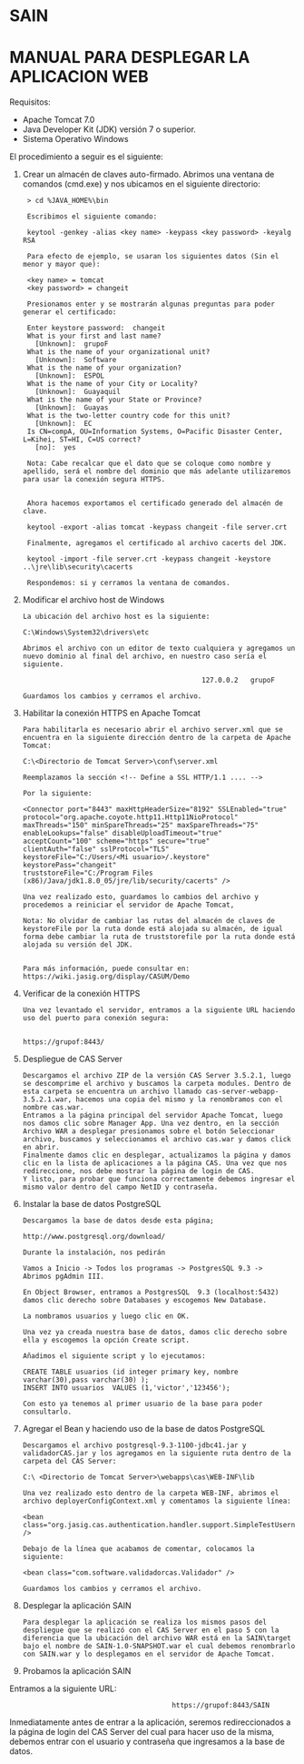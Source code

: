 SAIN
====

MANUAL PARA DESPLEGAR LA APLICACION WEB
====
                  												 
Requisitos:
- Apache Tomcat 7.0
- Java Developer Kit (JDK) versión 7 o superior.
- Sistema Operativo Windows

El procedimiento a seguir es el siguiente:

1. Crear un almacén de claves auto-firmado.
Abrimos una ventana de comandos (cmd.exe) y nos ubicamos en el siguiente directorio:

		> cd %JAVA_HOME%\bin
		
		Escribimos el siguiente comando:
		
		keytool -genkey -alias <key name> -keypass <key password> -keyalg RSA
		
		Para efecto de ejemplo, se usaran los siguientes datos (Sin el menor y mayor que):
		
		<key name> = tomcat
		<key password> = changeit 
		
		Presionamos enter y se mostrarán algunas preguntas para poder generar el certificado:
		
		Enter keystore password:  changeit
		What is your first and last name?
		  [Unknown]:  grupoF
		What is the name of your organizational unit?
		  [Unknown]:  Software
		What is the name of your organization?
		  [Unknown]:  ESPOL
		What is the name of your City or Locality?
		  [Unknown]:  Guayaquil
		What is the name of your State or Province?
		  [Unknown]:  Guayas
		What is the two-letter country code for this unit?
		  [Unknown]:  EC
		Is CN=compA, OU=Information Systems, O=Pacific Disaster Center, L=Kihei, ST=HI, C=US correct?
		  [no]:  yes
		
		Nota: Cabe recalcar que el dato que se coloque como nombre y apellido, será el nombre del dominio que más adelante utilizaremos para usar la conexión segura HTTPS. 
		
		
		Ahora hacemos exportamos el certificado generado del almacén de clave.
		
		keytool -export -alias tomcat -keypass changeit -file server.crt
		
		Finalmente, agregamos el certificado al archivo cacerts del JDK.
		
		keytool -import -file server.crt -keypass changeit -keystore ..\jre\lib\security\cacerts
		
		Respondemos: si y cerramos la ventana de comandos.


2.	Modificar el archivo host de Windows

		La ubicación del archivo host es la siguiente:
		
		C:\Windows\System32\drivers\etc
		
		Abrimos el archivo con un editor de texto cualquiera y agregamos un nuevo dominio al final del archivo, en nuestro caso sería el siguiente.
		
													127.0.0.2	grupoF
		
		Guardamos los cambios y cerramos el archivo.


3.	Habilitar la conexión HTTPS en Apache Tomcat

		Para habilitarla es necesario abrir el archivo server.xml que se encuentra en la siguiente dirección dentro de la carpeta de Apache Tomcat:
		
		C:\<Directorio de Tomcat Server>\conf\server.xml
		
		Reemplazamos la sección <!-- Define a SSL HTTP/1.1 .... --> 
		
		Por la siguiente:
		
		<Connector port="8443" maxHttpHeaderSize="8192" SSLEnabled="true"
		protocol="org.apache.coyote.http11.Http11NioProtocol"
		maxThreads="150" minSpareThreads="25" maxSpareThreads="75"
		enableLookups="false" disableUploadTimeout="true"
		acceptCount="100" scheme="https" secure="true"
		clientAuth="false" sslProtocol="TLS"
		keystoreFile="C:/Users/<Mi usuario>/.keystore"
		keystorePass="changeit"
		truststoreFile="C:/Program Files (x86)/Java/jdk1.8.0_05/jre/lib/security/cacerts" />
		
		Una vez realizado esto, guardamos lo cambios del archivo y procedemos a reiniciar el servidor de Apache Tomcat,
		
		Nota: No olvidar de cambiar las rutas del almacén de claves de keystoreFile por la ruta donde está alojada su almacén, de igual forma debe cambiar la ruta de truststorefile por la ruta donde está alojada su versión del JDK.
		
		
		Para más información, puede consultar en: https://wiki.jasig.org/display/CASUM/Demo


4.	Verificar de la conexión HTTPS

		Una vez levantado el servidor, entramos a la siguiente URL haciendo uso del puerto para conexión segura:

																	https://grupof:8443/

5.	Despliegue de CAS Server

		Descargamos el archivo ZIP de la versión CAS Server 3.5.2.1, luego se descomprime el archivo y buscamos la carpeta modules. Dentro de esta carpeta se encuentra un archivo llamado cas-server-webapp-3.5.2.1.war, hacemos una copia del mismo y la renombramos con el nombre cas.war.
		Entramos a la página principal del servidor Apache Tomcat, luego nos damos clic sobre Manager App. Una vez dentro, en la sección  Archivo WAR a desplegar presionamos sobre el botón Seleccionar archivo, buscamos y seleccionamos el archivo cas.war y damos click en abrir.
		Finalmente damos clic en desplegar, actualizamos la página y damos clic en la lista de aplicaciones a la página CAS. Una vez que nos redireccione, nos debe mostrar la página de login de CAS.
		Y listo, para probar que funciona correctamente debemos ingresar el mismo valor dentro del campo NetID y contraseña.

6.	Instalar la base de datos PostgreSQL

		Descargamos la base de datos desde esta página;
		
		http://www.postgresql.org/download/
		
		Durante la instalación, nos pedirán 
		
		Vamos a Inicio -> Todos los programas -> PostgresSQL 9.3 ->  Abrimos pgAdmin III.
		
		En Object Browser, entramos a PostgresSQL  9.3 (localhost:5432) damos clic derecho sobre Databases y escogemos New Database.
		
		La nombramos usuarios y luego clic en OK.
		
		Una vez ya creada nuestra base de datos, damos clic derecho sobre ella y escogemos la opción Create script.
		
		Añadimos el siguiente script y lo ejecutamos:
		
		CREATE TABLE usuarios (id integer primary key, nombre varchar(30),pass varchar(30) );
		INSERT INTO usuarios  VALUES (1,'victor','123456');
		
		Con esto ya tenemos al primer usuario de la base para poder consultarlo.

7.	Agregar el Bean y haciendo uso de la base de datos PostgreSQL

		Descargamos el archivo postgresql-9.3-1100-jdbc41.jar y validadorCAS.jar y los agregamos en la siguiente ruta dentro de la carpeta del CAS Server:
		
		C:\ <Directorio de Tomcat Server>\webapps\cas\WEB-INF\lib
		
		Una vez realizado esto dentro de la carpeta WEB-INF, abrimos el archivo deployerConfigContext.xml y comentamos la siguiente línea:
		
		<bean 				class="org.jasig.cas.authentication.handler.support.SimpleTestUsernamePasswordAuthenticationHandler" />
		
		Debajo de la línea que acabamos de comentar, colocamos la siguiente:
		
		<bean class="com.software.validadorcas.Validador" />
		
		Guardamos los cambios y cerramos el archivo.


8.	Desplegar la aplicación SAIN

		Para desplegar la aplicación se realiza los mismos pasos del despliegue que se realizó con el CAS Server en el paso 5 con la diferencia que la ubicación del archivo WAR está en la SAIN\target bajo el nombre de SAIN-1.0-SNAPSHOT.war el cual debemos renombrarlo con SAIN.war y lo desplegamos en el servidor de Apache Tomcat.


9.	Probamos la aplicación SAIN

Entramos a la siguiente URL:

											https://grupof:8443/SAIN
							
Inmediatamente antes de entrar a la aplicación, seremos redireccionados a la página de login del CAS Server del cual para hacer uso de la misma, debemos entrar con el usuario y contraseña que ingresamos a la base de datos.





